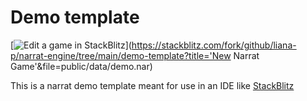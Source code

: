 # Demo template

[![Edit a game in StackBlitz](https://developer.stackblitz.com/img/open_in_stackblitz.svg)](https://stackblitz.com/fork/github/liana-p/narrat-engine/tree/main/demo-template?title='New Narrat Game'&file=public/data/demo.nar)

This is a narrat demo template meant for use in an IDE like [StackBlitz](https://stackblitz.com/)
